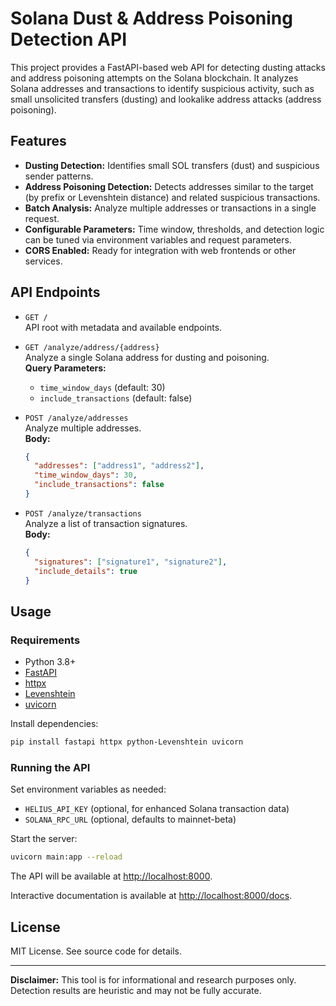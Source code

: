 # Solana Dust & Address Poisoning Detection API

This project provides a FastAPI-based web API for detecting dusting attacks and address poisoning attempts on the Solana blockchain. It analyzes Solana addresses and transactions to identify suspicious activity, such as small unsolicited transfers (dusting) and lookalike address attacks (address poisoning).

## Features

- **Dusting Detection:** Identifies small SOL transfers (dust) and suspicious sender patterns.
- **Address Poisoning Detection:** Detects addresses similar to the target (by prefix or Levenshtein distance) and related suspicious transactions.
- **Batch Analysis:** Analyze multiple addresses or transactions in a single request.
- **Configurable Parameters:** Time window, thresholds, and detection logic can be tuned via environment variables and request parameters.
- **CORS Enabled:** Ready for integration with web frontends or other services.

## API Endpoints

- `GET /`  
  API root with metadata and available endpoints.

- `GET /analyze/address/{address}`  
  Analyze a single Solana address for dusting and poisoning.  
  **Query Parameters:**  
  - `time_window_days` (default: 30)  
  - `include_transactions` (default: false)

- `POST /analyze/addresses`  
  Analyze multiple addresses.  
  **Body:**  
  ```json
  {
    "addresses": ["address1", "address2"],
    "time_window_days": 30,
    "include_transactions": false
  }
  ```

- `POST /analyze/transactions`  
  Analyze a list of transaction signatures.  
  **Body:**  
  ```json
  {
    "signatures": ["signature1", "signature2"],
    "include_details": true
  }
  ```

## Usage

### Requirements

- Python 3.8+
- [FastAPI](https://fastapi.tiangolo.com/)
- [httpx](https://www.python-httpx.org/)
- [Levenshtein](https://pypi.org/project/python-Levenshtein/)
- [uvicorn](https://www.uvicorn.org/)

Install dependencies:
```sh
pip install fastapi httpx python-Levenshtein uvicorn
```

### Running the API

Set environment variables as needed:
- `HELIUS_API_KEY` (optional, for enhanced Solana transaction data)
- `SOLANA_RPC_URL` (optional, defaults to mainnet-beta)

Start the server:
```sh
uvicorn main:app --reload
```

The API will be available at [http://localhost:8000](http://localhost:8000).

Interactive documentation is available at [http://localhost:8000/docs](http://localhost:8000/docs).

## License

MIT License. See source code for details.

---

**Disclaimer:** This tool is for informational and research purposes only. Detection results are heuristic and may not be fully accurate.